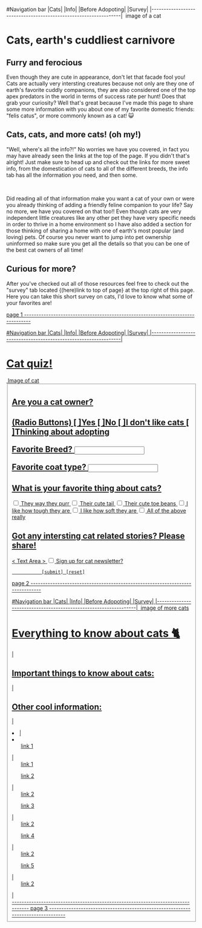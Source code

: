 #Navigation bar
|Cats|         |Info|          |Before Adopoting|          |Survey|
|-----------------------------------------------------------------|
<img>                       image of a cat                   </img>
           <h1>Cats, earth's cuddliest carnivore</h1>
  <h2>Furry and ferocious</h2>
<p>Even though they are cute in appearance, don't let that facade fool you! Cats are actually very intersting creatures because not only are they one of earth's favorite cuddly companions, they are also considered one of the top apex predators in the world in terms of success rate per hunt! Does that grab your curiosity? Well that's great because I've made this page to share some more information with you about one of my favorite domestic friends: "felis catus", or more commonly known as a cat! 😺
  <h2>Cats, cats, and more cats! (oh my!)</h2>
<p>"Well, where's all the info?!" No worries we have you covered, in fact you may have already seen the links at the top of the page. If you didn't that's alright! Just make sure to head up and check out the links for more sweet info, from the domestication of cats to all of the different breeds, the info tab has all the information you need, and then some.</p>
<br>
<p>Did reading all of that information make you want a cat of your own or were you already thinking of adding a friendly feline companion to your life? Say no more, we have you covered on that too!! Even though cats are very independent little creatures like any other pet they have very specific needs in order to thrive in a home environment so I have also added a section for those thinking of sharing a home with one of earth's most popular (and loving) pets. Of course you never want to jump into pet ownership uninformed so make sure you get all the details so that you can be one of the best cat owners of all time!</p>
<h2>Curious for more?</h2>
<p>After you've checked out all of those resources feel free to check out the "survey" tab located {(here)link to top of page} at the top right of this page.
Here you can take this short survey on cats, I'd love to know what some of your favorites are!</p>
<a href="link to top of page">
page 1
--------------------------------------------------------------------------------

#Navigation bar
|Cats|         |Info|          |Before Adopoting|          |Survey|
|-----------------------------------------------------------------|
<h1>Cat quiz!</h1>
<img>                   Image of cat                        </img>
<fieldset>

<h2>Are you a cat owner?<h2>
(Radio Buttons)
[ ]Yes [ ]No [ ]I don't like cats [ ]Thinking about adopting

<label for="breed">Favorite Breed?</label>
<input type="text" id="catbreed" name="breed">

<label for="coat">Favorite coat type?</label>
<input type="text" id="coattype" name="coat">

<h2>What is your favorite thing about cats?</h2>
<input type="checkbox" id="favbeh" name="purr" value="behavior">
<label for="purr">They way they purr</label>
<input type="checkbox" id="favbeh1" name="tail" value="behavior">
<label for="tail">Their cute tail</label>
<input type="checkbox" id="favbeh2" name="beans" value="behavior">
<label for="beans">Their cute toe beans</label>
<input type="checkbox" id="favbeh3" name="tough" value="behavior">
<label for="tough">I like how tough they are</label>
<input type="checkbox" id="favbeh4" name="soft" value="behavior">
<label for="soft">I like how soft they are</label>
<input type="checkbox" id="favbeh5" name="allof" value="behavior">
<label for="alloff">All of the above really</label>

<h2>Got any intersting cat related stories? Please share!</h2>
<                     Text Area                              >



<input type="checkbox" id="newsletter" name="subscribe" value="newsletter" />
<label for="newsletter">Sign up for cat newsletter?</label>

               [submit] [reset]

<a href="link to top of page">
page 2
------------------------------------------------------------------------------

#Navigation bar
|Cats|         |Info|          |Before Adopoting|          |Survey|
|-----------------------------------------------------------------|
<img>                       image of more cats               </img>
<h1>Everything to know about cats 🐈</h1>

|<h2>Important things to know about cats:</h2>|<h2>Other cool information:</h2>|
<li>                         |                <li>
    <ul>link 1</ul>           |                     <ul>link 1</ul>
    <ul>link 2</ul>           |                     <ul>link 2</ul>
    <ul>link 3</ul>           |                     <ul>link 2</ul>
    <ul>link 4</ul>           |                     <ul>link 2</ul>
    <ul>link 5</ul>           |                     <ul>link 2</ul>
                              |
</li>                                        </li>
--------------------------------------------------------------------------------

<a href="link to top of page">
page 3
--------------------------------------------------------------------------------
